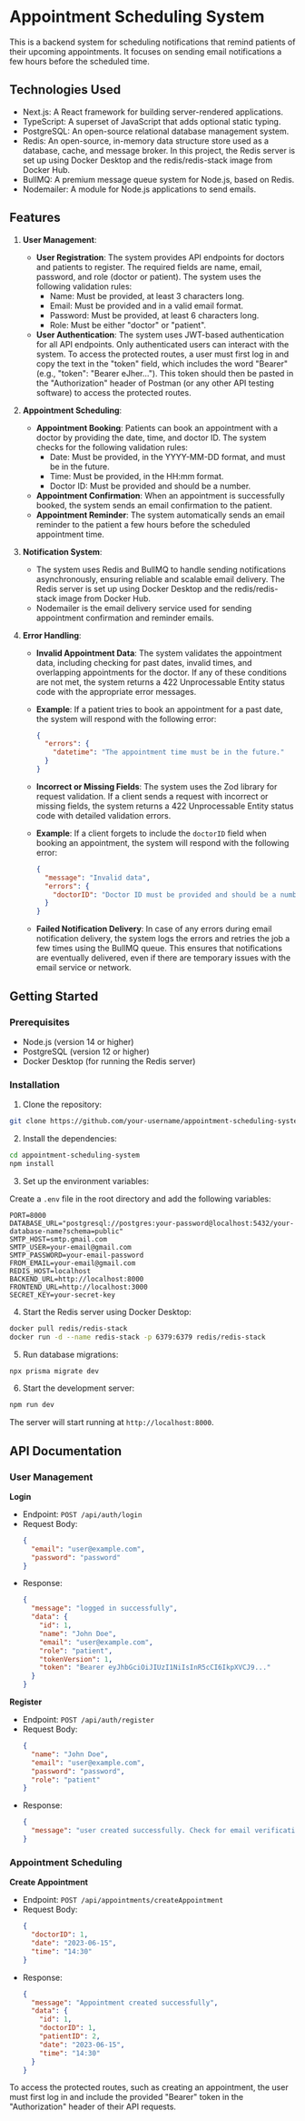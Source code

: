 # Appointment Scheduling System

This is a backend system for scheduling notifications that remind patients of their upcoming appointments. It focuses on sending email notifications a few hours before the scheduled time.

## Technologies Used

- Next.js: A React framework for building server-rendered applications.
- TypeScript: A superset of JavaScript that adds optional static typing.
- PostgreSQL: An open-source relational database management system.
- Redis: An open-source, in-memory data structure store used as a database, cache, and message broker. In this project, the Redis server is set up using Docker Desktop and the redis/redis-stack image from Docker Hub.
- BullMQ: A premium message queue system for Node.js, based on Redis.
- Nodemailer: A module for Node.js applications to send emails.

## Features

1. **User Management**:
   - **User Registration**: The system provides API endpoints for doctors and patients to register. The required fields are name, email, password, and role (doctor or patient). The system uses the following validation rules:
     - Name: Must be provided, at least 3 characters long.
     - Email: Must be provided and in a valid email format.
     - Password: Must be provided, at least 6 characters long.
     - Role: Must be either "doctor" or "patient".
   - **User Authentication**: The system uses JWT-based authentication for all API endpoints. Only authenticated users can interact with the system. To access the protected routes, a user must first log in and copy the text in the "token" field, which includes the word "Bearer" (e.g., "token": "Bearer eJher..."). This token should then be pasted in the "Authorization" header of Postman (or any other API testing software) to access the protected routes.

2. **Appointment Scheduling**:
   - **Appointment Booking**: Patients can book an appointment with a doctor by providing the date, time, and doctor ID. The system checks for the following validation rules:
     - Date: Must be provided, in the YYYY-MM-DD format, and must be in the future.
     - Time: Must be provided, in the HH:mm format.
     - Doctor ID: Must be provided and should be a number.
   - **Appointment Confirmation**: When an appointment is successfully booked, the system sends an email confirmation to the patient.
   - **Appointment Reminder**: The system automatically sends an email reminder to the patient a few hours before the scheduled appointment time.

3. **Notification System**:
   - The system uses Redis and BullMQ to handle sending notifications asynchronously, ensuring reliable and scalable email delivery. The Redis server is set up using Docker Desktop and the redis/redis-stack image from Docker Hub.
   - Nodemailer is the email delivery service used for sending appointment confirmation and reminder emails.

4. **Error Handling**:
   - **Invalid Appointment Data**: The system validates the appointment data, including checking for past dates, invalid times, and overlapping appointments for the doctor. If any of these conditions are not met, the system returns a 422 Unprocessable Entity status code with the appropriate error messages.

   - **Example**: If a patient tries to book an appointment for a past date, the system will respond with the following error:

     ```json
     {
       "errors": {
         "datetime": "The appointment time must be in the future."
       }
     }
     ```

   - **Incorrect or Missing Fields**: The system uses the Zod library for request validation. If a client sends a request with incorrect or missing fields, the system returns a 422 Unprocessable Entity status code with detailed validation errors.

   - **Example**: If a client forgets to include the `doctorID` field when booking an appointment, the system will respond with the following error:

     ```json
     {
       "message": "Invalid data",
       "errors": {
         "doctorID": "Doctor ID must be provided and should be a number."
       }
     }
     ```

   - **Failed Notification Delivery**: In case of any errors during email notification delivery, the system logs the errors and retries the job a few times using the BullMQ queue. This ensures that notifications are eventually delivered, even if there are temporary issues with the email service or network.

## Getting Started

### Prerequisites

- Node.js (version 14 or higher)
- PostgreSQL (version 12 or higher)
- Docker Desktop (for running the Redis server)

### Installation

1. Clone the repository:

```bash
git clone https://github.com/your-username/appointment-scheduling-system.git
```

2. Install the dependencies:

```bash
cd appointment-scheduling-system
npm install
```

3. Set up the environment variables:

Create a `.env` file in the root directory and add the following variables:

```
PORT=8000
DATABASE_URL="postgresql://postgres:your-password@localhost:5432/your-database-name?schema=public"
SMTP_HOST=smtp.gmail.com
SMTP_USER=your-email@gmail.com
SMTP_PASSWORD=your-email-password
FROM_EMAIL=your-email@gmail.com
REDIS_HOST=localhost
BACKEND_URL=http://localhost:8000
FRONTEND_URL=http://localhost:3000
SECRET_KEY=your-secret-key
```

4. Start the Redis server using Docker Desktop:

```bash
docker pull redis/redis-stack
docker run -d --name redis-stack -p 6379:6379 redis/redis-stack
```

5. Run database migrations:

```bash
npx prisma migrate dev
```

6. Start the development server:

```bash
npm run dev
```

The server will start running at `http://localhost:8000`.

## API Documentation

### User Management

**Login**
- Endpoint: `POST /api/auth/login`
- Request Body:
  ```json
  {
    "email": "user@example.com",
    "password": "password"
  }
  ```
- Response:
  ```json
  {
    "message": "logged in successfully",
    "data": {
      "id": 1,
      "name": "John Doe",
      "email": "user@example.com",
      "role": "patient",
      "tokenVersion": 1,
      "token": "Bearer eyJhbGciOiJIUzI1NiIsInR5cCI6IkpXVCJ9..."
    }
  }
  ```

**Register**
- Endpoint: `POST /api/auth/register`
- Request Body:
  ```json
  {
    "name": "John Doe",
    "email": "user@example.com",
    "password": "password",
    "role": "patient"
  }
  ```
- Response:
  ```json
  {
    "message": "user created successfully. Check for email verification"
  }
  ```

### Appointment Scheduling

**Create Appointment**
- Endpoint: `POST /api/appointments/createAppointment`
- Request Body:
  ```json
  {
    "doctorID": 1,
    "date": "2023-06-15",
    "time": "14:30"
  }
  ```
- Response:
  ```json
  {
    "message": "Appointment created successfully",
    "data": {
      "id": 1,
      "doctorID": 1,
      "patientID": 2,
      "date": "2023-06-15",
      "time": "14:30"
    }
  }
  ```

To access the protected routes, such as creating an appointment, the user must first log in and include the provided "Bearer" token in the "Authorization" header of their API requests.